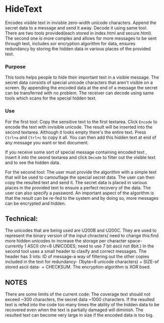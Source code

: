 # HideText
Encodes visible text in invisble zero-width unicode characters. Append the secret data to a message and send it away. Decode it using same tool.
There are two tools provided(each stored in index.html and secure.html). The second one is more complex and allows for more messages to be sent through text, includes xor encryption algorithm for data, ensures redundancy by storing the hidden data in various places of the provided text.

### Purpose
This tools helps people to hide their important text in a visible message. The secret data consists of special unicode characters that aren't visible on a screen. By appending the encoded data at the end of a message the secret can be transferred with no problem. The receiver can decode using same tools which scans for the special hidden text.

### Use
For the first tool:
Copy the sensitive text to the first textarea. Click `Encode` to encode the text with invisible unicode. The result will be inserted into the second textarea. Although it looks empty there's the entire text. Press `Ctrl+a` and `Ctrl+c` to copy it all. You can then add this hidden text at end of any message you want or text document.

If you receive some sort of special message containing encoded text , insert it into the seond textarea and click `Decode` to filter out the visible text and to see the hidden data.

For the second tool:
   The user must provide the algorithm with a simple text that will be used to camouflage the special secret data. The user can then copy the resulted text and send it. The secret data is placed in various places in the provided text to ensure a perfect recovery of the data.
   The user can also specify a password.
   An important aspect of the algorithm is that the result can be re-fed to the system and by doing so, more messages can be encrypted and hidden.


## Technical:
   The unicodes that are being used are U200B and U200C. They are used to represent the binary version of the input chracters( need to change this:find more hidden unicodes to increase the storage per character space-currently 1 ASCII chr=8 UNICODES; need to use 7 bit ascii not 8bit.)
   In the second tool uses a small header to clasify and correct messages. The header has 3 ints: ID of message-a way of filtering out the other copies included in the text for redundancy- (1byte=8 unicode characters)  +  SIZE-of stored ascii data-  +  CHECKSUM.
   The encryption algorithm is XOR bsed.
   
## NOTES
There are some limits of the current code: The coverage text should not exceed ~300 characters, the secret data ~1000 characters. 
If the resulted text is refed into the code too many times the ability of the hidden data to be recovered even when the text is partially damaged will diminish.
The resulted text can become very large in size if the encoded data is too big.
